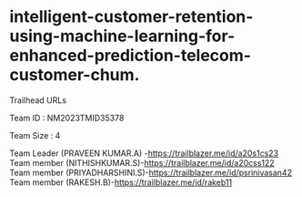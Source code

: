 # intelligent-customer-retention-using-machine-learning-for-enhanced-prediction-telecom-customer-chum.

Trailhead URLs

Team ID : NM2023TMID35378

Team Size : 4

Team Leader (PRAVEEN KUMAR.A) -https://trailblazer.me/id/a20s1cs23 
Team member (NITHISHKUMAR.S)-https://trailblazer.me/id/a20css122
Team member (PRIYADHARSHINI.S)-https://trailblazer.me/id/psrinivasan42 
Team member (RAKESH.B)-https://trailblazer.me/id/rakeb11
